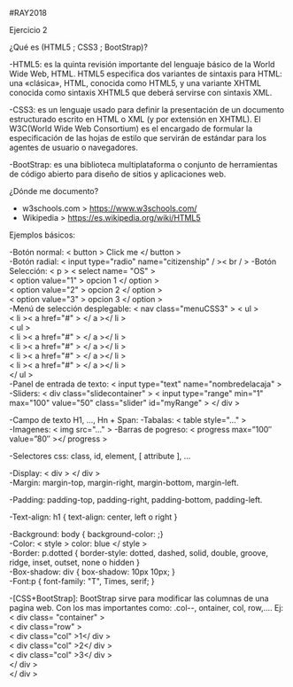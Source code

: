 #RAY2018


Ejercicio 2   
  
¿Qué es (HTML5 ; CSS3 ; BootStrap)?  
  
-HTML5: es la quinta revisión importante del lenguaje básico de la World Wide Web, HTML. HTML5 especifica dos variantes de sintaxis para HTML: una «clásica», HTML, conocida como HTML5, y una variante XHTML conocida como sintaxis XHTML5 que deberá servirse con sintaxis XML.  
  
  -CSS3: es un lenguaje usado para definir la presentación de un documento estructurado escrito en HTML o XML (y por extensión en XHTML). El W3C(World Wide Web Consortium) es el encargado de formular la especificación de las hojas de estilo que servirán de estándar para los agentes de usuario o navegadores.  
    
  -BootStrap: es una biblioteca multiplataforma o conjunto de herramientas de código abierto para diseño de sitios y aplicaciones web.  
  
    
¿Dónde me documento?  
  
 - w3schools.com > https://www.w3schools.com/  
 - Wikipedia  > https://es.wikipedia.org/wiki/HTML5  
   
     
Ejemplos básicos:
  
  -Botón normal: < button > Click me </ button >  
  -Botón radial:  < input type="radio" name="citizenship" / >< br / >
  -Botón Selección: < p > < select name= "OS" >  
                      < option value="1" > opcion 1 </ option >  
		      < option value="2" > opcion 2 </ option >  
		      < option value="3" > opcion 3 </ option >  
  -Menú de selección desplegable: < nav class="menuCSS3" > < ul >  
			< li >< a href="#" > </ a ></ li >  
				< ul >  
					< li >< a href="#" > </ a ></ li >  
					< li >< a href="#" > </ a ></ li >  
					< li >< a href="#" > </ a ></ li >  
					< li >< a href="#" > </ a ></ li >  
				</ ul >  
  -Panel de entrada de texto: < input type="text" name="nombredelacaja" >  
  -Sliders: < div class="slidecontainer" >
  < input type="range" min="1" max="100" value="50" class="slider" id="myRange" >
</ div >  
    
    
    
-Campo de texto H1, ..., Hn + Span: <span>  </span>
-Tabalas: < table style="..." >  
-Imagenes: < img src="..." > 
-Barras de pogreso: < progress max=”100″ value=”80″ ></ progress >
    
      
        
-Selectores css: class, id, element, [ attribute ], ...  
  
    
      
-Display: < div > </ div >  
-Margin: margin-top, margin-right, margin-bottom, margin-left.  

-Padding: padding-top, padding-right, padding-bottom, padding-left.  

-Text-align: h1 {
 text-align: center, left o right
  }  
    
      
-Background: body { background-color: ;}    
-Color: < style > color: blue </ style >    
-Border: p.dotted { border-style: dotted, dashed, solid, double, groove, ridge, inset, outset, none o hidden }  
-Box-shadow: div {
    box-shadow: 10px 10px;
}  
-Font:p {
    font-family: "T", Times, serif;
}  
  
    
      
-[CSS+BootStrap]: BootStrap sirve para modificar las columnas de una pagina web. Con los mas importantes como: .col-*-*, ontainer, col, row,.... Ej: < div class= "container" >    
	                        < div class="row" >  
			          < div class="col" >1</ div >  
			          < div class="col" >2</ div >  
			          < div class="col" >3</ div >  
			        </ div >  
			     </ div >  
